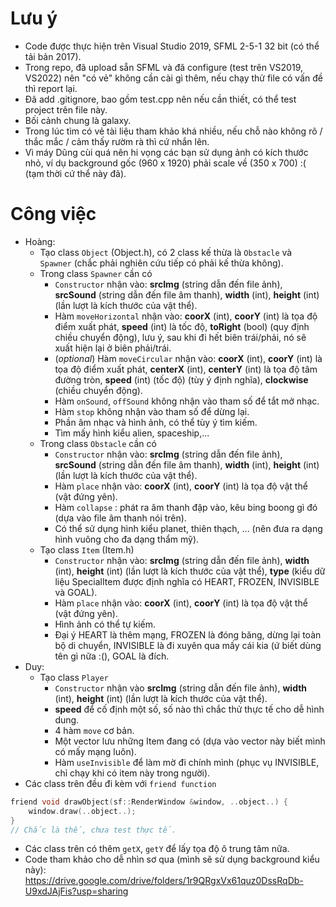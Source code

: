 # Lưu ý
- Code được thực hiện trên Visual Studio 2019, SFML 2-5-1 32 bit (có thể tải bản 2017).
- Trong repo, đã upload sẵn SFML và đã configure (test trên VS2019, VS2022) nên "có vẻ" không cần cài gì thêm, nếu chạy thử file có vấn đề thì report lại.
- Đã add .gitignore, bao gồm test.cpp nên nếu cần thiết, có thể test project trên file này.
- Bối cảnh chung là galaxy.
- Trong lúc tìm có vẻ tài liệu tham khảo khá nhiều, nếu chỗ nào không rõ / thắc mắc / cảm thấy rườm rà thì cứ nhắn lên.
- Vì máy Dũng cùi quá nên hi vọng các bạn sử dụng ảnh có kích thước nhỏ, ví dụ background gốc (960 x 1920) phải scale về (350 x 700) :( (tạm thời cứ thể này đã).

# Công việc
- Hoàng:
	- Tạo class `Object` (Object.h), có 2 class kế thừa là `Obstacle` và `Spawner` (chắc phải nghiên cứu tiếp có phải kế thừa không).
	- Trong class `Spawner` cần có 
		- `Constructor` nhận vào: __srcImg__ (string dẫn đến file ảnh), __srcSound__ (string dẫn đến file âm thanh), __width__ (int), __height__ (int) (lần lượt là kích thước của vật thể).
		- Hàm `moveHorizontal` nhận vào: __coorX__ (int), __coorY__ (int) là tọa độ điểm xuất phát, __speed__ (int) là tốc độ, __toRight__ (bool) (quy định chiều chuyển động), lưu ý, sau khi đi hết biên trái/phải, nó sẽ xuất hiện lại ở biên phải/trái.
		- (_optional_) Hàm `moveCircular` nhận vào: __coorX__ (int), __coorY__ (int) là tọa độ điểm xuất phát, __centerX__ (int), __centerY__ (int) là tọa độ tâm đường tròn, __speed__ (int) (tốc độ) (tùy ý định nghĩa), __clockwise__ (chiều chuyển động).
		- Hàm `onSound`, `offSound` không nhận vào tham số để tắt mở nhạc.
		- Hàm `stop` không nhận vào tham số để dừng lại.
		- Phần âm nhạc và hình ảnh, có thể tùy ý tìm kiếm.
		- Tìm mấy hình kiểu alien, spaceship,...
	- Trong class `Obstacle` cần có
		- `Constructor` nhận vào: __srcImg__ (string dẫn đến file ảnh), __srcSound__ (string dẫn đến file âm thanh), __width__ (int), __height__ (int) (lần lượt là kích thước của vật thể).
		- Hàm `place` nhận vào: __coorX__ (int), __coorY__ (int) là tọa độ vật thể (vật đứng yên).
		- Hàm `collapse` : phát ra âm thanh đập vào, kêu bing boong gì đó (dựa vào file âm thanh nói trên).
		- Có thể sử dụng hình kiểu planet, thiên thạch, ... (nên đưa ra dạng hình vuông cho đa dạng thẩm mỹ).
	- Tạo class `Item` (Item.h)
		- `Constructor` nhận vào: __srcImg__ (string dẫn đến file ảnh), __width__ (int), __height__ (int) (lần lượt là kích thước của vật thể), __type__ (kiểu dữ liệu SpecialItem được định nghĩa có HEART, FROZEN, INVISIBLE và GOAL).
		- Hàm `place` nhận vào: __coorX__ (int), __coorY__ (int) là tọa độ vật thể (vật đứng yên).
		- Hình ảnh có thể tự kiếm.
		- Đại ý HEART là thêm mạng, FROZEN là đóng băng, dừng lại toàn bộ di chuyển, INVISIBLE là đi xuyên qua mấy cái kia (ứ biết dùng tên gì nữa :(), GOAL là đích.
- Duy:
	- Tạo class `Player`
		- `Constructor` nhận vào __srcImg__ (string dẫn đến file ảnh), __width__ (int), __height__ (int) (lần lượt là kích thước của vật thể).
		- __speed__ để cố định một số, số nào thì chắc thử thực tế cho dễ hình dung.
		- 4 hàm `move` cơ bản.
		- Một vector lưu những Item đang có (dựa vào vector này biết mình có mấy mạng luôn).
		- Hàm `useInvisible` để làm mờ đi chính mình (phục vụ INVISIBLE, chỉ chạy khi có item này trong người).
- Các class trên đều đi kèm với `friend function`
```c
friend void drawObject(sf::RenderWindow &window, ..object..) {
	window.draw(..object..);
}
// Chắc là thế, chưa test thực tế.
```
- Các class trên có thêm `getX`, `getY` để lấy tọa độ ô trung tâm nữa.
- Code tham khảo cho dễ nhìn sơ qua (mình sẽ sử dụng background kiểu này): https://drive.google.com/drive/folders/1r9QRgxVx61quz0DssRqDb-U9xdJAjFis?usp=sharing

